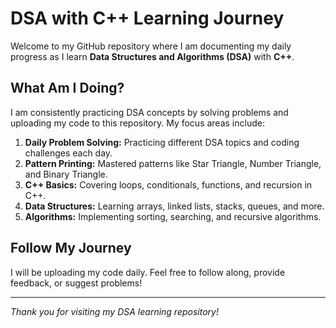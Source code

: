 # DSA with C++ Learning Journey

Welcome to my GitHub repository where I am documenting my daily progress as I learn **Data Structures and Algorithms (DSA)** with **C++**.

## What Am I Doing?

I am consistently practicing DSA concepts by solving problems and uploading my code to this repository. My focus areas include:

1. **Daily Problem Solving:** Practicing different DSA topics and coding challenges each day.
2. **Pattern Printing:** Mastered patterns like Star Triangle, Number Triangle, and Binary Triangle.
3. **C++ Basics:** Covering loops, conditionals, functions, and recursion in C++.
4. **Data Structures:** Learning arrays, linked lists, stacks, queues, and more.
5. **Algorithms:** Implementing sorting, searching, and recursive algorithms.

## Follow My Journey

I will be uploading my code daily. Feel free to follow along, provide feedback, or suggest problems!

---

_Thank you for visiting my DSA learning repository!_
